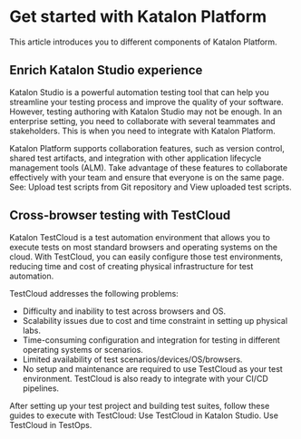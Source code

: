 # Get started with Katalon Platform

This article introduces you to different components of Katalon Platform.

## Enrich Katalon Studio experience

Katalon Studio is a powerful automation testing tool that can help you streamline your testing process and improve the quality of your software. However, testing authoring with Katalon Studio may not be enough. In an enterprise setting, you need to collaborate with several teammates and stakeholders. This is when you need to integrate with Katalon Platform.

Katalon Platform supports collaboration features, such as version control, shared test artifacts, and integration with other application lifecycle management tools (ALM). Take advantage of these features to collaborate effectively with your team and ensure that everyone is on the same page. See: Upload test scripts from Git repository and View uploaded test scripts.

## Cross-browser testing with TestCloud

Katalon TestCloud is a test automation environment that allows you to execute tests on most standard browsers and operating systems on the cloud. With TestCloud, you can easily configure those test environments, reducing time and cost of creating physical infrastructure for test automation.

TestCloud addresses the following problems:

* Difficulty and inability to test across browsers and OS.
* Scalability issues due to cost and time constraint in setting up physical labs.
* Time-consuming configuration and integration for testing in different operating systems or scenarios.
* Limited availability of test scenarios/devices/OS/browsers.
* No setup and maintenance are required to use TestCloud as your test environment. TestCloud is also ready to integrate with your CI/CD pipelines.

After setting up your test project and building test suites, follow these guides to execute with TestCloud:
Use TestCloud in Katalon Studio.
Use TestCloud in TestOps.


